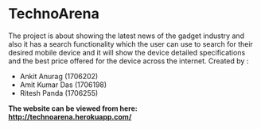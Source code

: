 # TechnoArena
The project is about showing the latest news of the gadget industry and also it has a search functionality which the user can use to search for their desired mobile device and it will show the device detailed specifications and the best price offered for the device across the internet.
Created by : <ul>
  <li>Ankit Anurag (1706202)</li>
  <li>Amit Kumar Das (1706198)</li>
  <li>Ritesh Panda (1706255)</li>
  </ul>
 
 <strong>The website can be viewed from here: http://technoarena.herokuapp.com/</strong>
